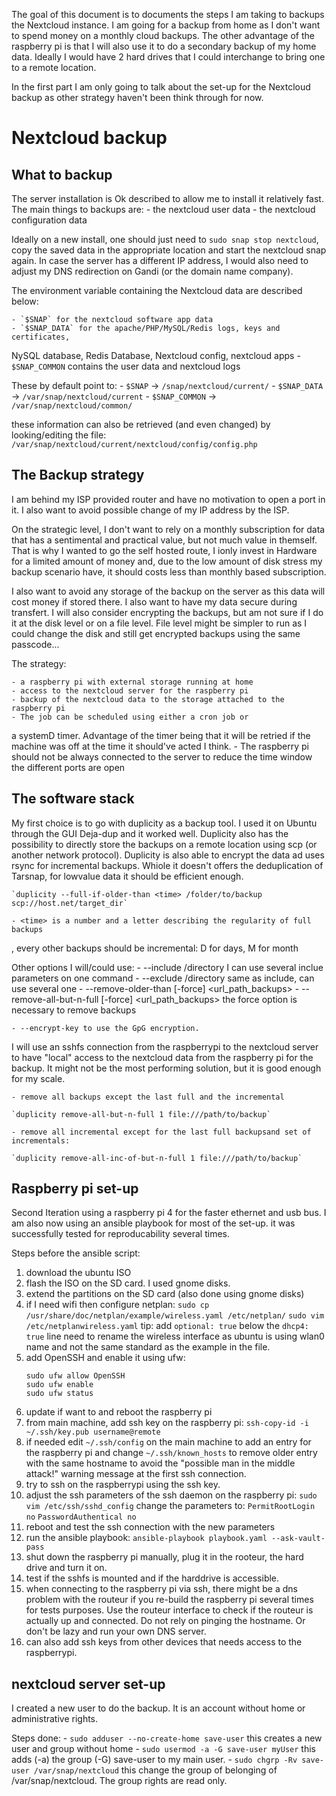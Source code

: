 The goal of this document is to documents the steps I am taking to backups the Nextcloud instance.
I am going for a backup from home as I don't want to spend money on a monthly cloud backups.
The other advantage of the raspberry pi is that I will also use it to do a secondary backup of my
home data.
Ideally I would have 2 hard drives that I could interchange to bring one to a remote location.

In the first part I am only going to talk about the set-up for the Nextcloud backup as other 
strategy haven't been think through for now.

# Nextcloud backup

## What to backup

The server installation is Ok described to allow me to install it relatively fast.
The main things to backups are:
    - the nextcloud user data
    - the nextcloud configuration data

Ideally on a new install, one should just need to `sudo snap stop nextcloud`, 
copy the saved data in the appropriate location and start the nextcloud snap again.
In case the server has a different IP address, I would also need to adjust my DNS
redirection on Gandi (or the domain name company).

The environment variable containing the Nextcloud data are described below:

    - `$SNAP` for the nextcloud software app data
    - `$SNAP_DATA` for the apache/PHP/MySQL/Redis logs, keys and certificates,
 NySQL database, Redis Database, Nextcloud config, nextcloud apps
    - `$SNAP_COMMON` contains the user data and nextcloud logs

These by default point to:
    - `$SNAP` -> `/snap/nextcloud/current/`
    - `$SNAP_DATA` -> `/var/snap/nextcloud/current`
    - `$SNAP_COMMON` -> `/var/snap/nextcloud/common/`

these information can also be retrieved (and even changed) by looking/editing the file:
`/var/snap/nextcloud/current/nextcloud/config/config.php`

## The Backup strategy

I am behind my ISP provided router and have no motivation to open a port in it. 
I also want to avoid possible change of my IP address by the ISP.

On the strategic level, I don't want to rely on a monthly subscription for data 
that has a sentimental and practical value, but not much value in themself.
That is why I wanted to go the self hosted route, I ionly invest in Hardware 
for a limited amount of money and, due to the low amount of disk stress my
backup scenario have, it should costs less than monthly based subscription.

I also want to avoid any storage of the backup on the server as this data will cost
money if stored there. I also want to have my data secure during transfert.
I will also consider encrypting the backups, but am not sure if I do it at the 
disk level or on a file level. File level might be simpler to run as I could 
change the disk and still get encrypted backups using the same passcode...

The strategy:

    - a raspberry pi with external storage running at home
    - access to the nextcloud server for the raspberry pi 
    - backup of the nextcloud data to the storage attached to the raspberry pi
    - The job can be scheduled using either a cron job or
a systemD timer. Advantage of the timer being that it will be retried if 
the machine was off at the time it should've acted I think.
    - The raspberry pi should not be always connected to the server to
reduce the time window the different ports are open

## The software stack

My first choice is to go with duplicity as a backup tool.
I used it on Ubuntu through the GUI Deja-dup and it worked well.
Duplicity also has the possibility to directly store the backups on 
a remote location using scp (or another network protocol).
Duplicity is also able to encrypt the data ad uses rsync for incremental
 backups. Whiole it doesn't offers the deduplication of Tarsnap, for 
lowvalue data it should be efficient enough.

    `duplicity --full-if-older-than <time> /folder/to/backup scp://host.net/target_dir`

    - <time> is a number and a letter describing the regularity of full backups
, every other backups should be incremental: D for days, M for month

Other options I will/could use:
    - --include /directory  I can use several inclue parameters on one command
    - --exclude /directory  same as include, can use several one
    - --remove-older-than <time> [-force] <url_path_backups>
    - --remove-all-but-n-full <time> [-force] <url_path_backups> the force option is
necessary to remove backups

    - --encrypt-key to use the GpG encryption.

I will use an sshfs connection from the raspberrypi to the nextcloud server to have
 "local" access to the nextcloud data from the raspberry pi for the backup.
It might not be the most performing solution, but it is good enough for my scale.

    - remove all backups except the last full and the incremental

    `duplicity remove-all-but-n-full 1 file:///path/to/backup`

    - remove all incremental except for the last full backupsand set of incrementals:
    
    `duplicity remove-all-inc-of-but-n-full 1 file:///path/to/backup`

## Raspberry pi set-up

Second Iteration using a raspberry pi 4 for the faster ethernet and usb bus.
I am also now using an ansible playbook for most of the set-up. it was successfully
tested for reproducability several times.

Steps before the ansible script:
  1. download the ubuntu ISO
  2. flash the ISO on the SD card. I used gnome disks.
  3. extend the partitions on the SD card (also done using gnome disks)
  4. if I need wifi then configure netplan:
	`sudo cp /usr/share/doc/netplan/example/wireless.yaml /etc/netplan/`
        `sudo vim /etc/netplanwireless.yaml`
     tip: add `optional: true` below the `dhcp4: true` line
     need to rename the wireless interface as ubuntu is using wlan0 name and not the
     same standard as the example in the file.
  5. add OpenSSH and enable it using ufw:
        ```
        sudo ufw allow OpenSSH
        sudo ufw enable
        sudo ufw status
        ```
  6. update if want to and reboot the raspberry pi
  7. from main machine, add ssh key on the raspberry pi:
    `ssh-copy-id -i ~/.ssh/key.pub username@remote`
  8. if needed edit `~/.ssh/config` on the main machine to add an entry for the 
     raspberry pi and change `~/.ssh/known_hosts` to remove older entry with the same
     hostname to avoid the "possible man in the middle attack!" warning message at the 
     first ssh connection.
  9. try to ssh on the raspberrypi using the ssh key.
  10. adjust the ssh parameters of the ssh daemon on the raspberry pi:
      `sudo vim /etc/ssh/sshd_config`
      change the parameters to:
      `PermitRootLogin no`
      `PasswordAuthentical no`
  11.  reboot and test the ssh connection with the new parameters
  12. run the ansible playbook:
      `ansible-playbook playbook.yaml --ask-vault-pass`
  13. shut down the raspberry pi manually,
       plug it in the rooteur, the hard drive and turn it on.
  14. test if the sshfs is mounted and if the harddrive is accessible.
  15. when connecting to the raspberry pi via ssh, there might be a dns problem with
      the routeur if you re-build the raspberry pi several times for tests purposes.
      Use the routeur interface to check if the routeur is actually up and connected.
      Do not rely on pinging the hostname. Or don't be lazy and run your own DNS server.
  16. can also add ssh keys from other devices that needs access to the raspberrypi.

## nextcloud server set-up

 I created a new user to do the backup. It is an account without home or
administrative rights.

Steps done:
    - `sudo adduser --no-create-home save-user` this creates a new user and
 group without home
    - `sudo usermod -a -G save-user myUser` this adds (-a) the group (-G)
save-user to my main user.
    - `sudo chgrp -Rv save-user /var/snap/nextcloud` this change the group 
of belonging of /var/snap/nextcloud. The group rights are read only.
    
